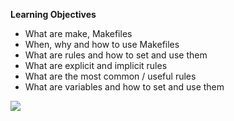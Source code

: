 <B>Learning Objectives</B>
 - What are make, Makefiles
 - When, why and how to use Makefiles
 - What are rules and how to set and use them
 - What are explicit and implicit rules
 - What are the most common / useful rules
 - What are variables and how to set and use them

<img src="alx-low_level_programming/0x01C-makefiles/68747470733a2f2f692e737461636b2e696d6775722e636f6d2f68704479702e706e67.png"/>

